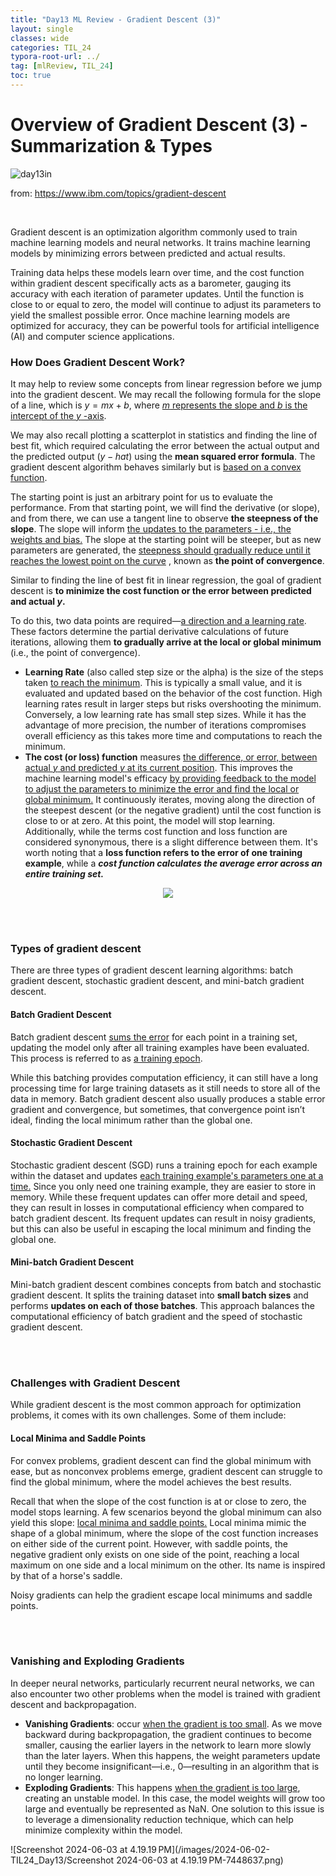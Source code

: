 ```yaml
---
title: "Day13 ML Review - Gradient Descent (3)"
layout: single
classes: wide
categories: TIL_24
typora-root-url: ../
tag: [mlReview, TIL_24]
toc: true
---
```


# Overview of Gradient Descent (3) - Summarization & Types

<img src="/blog/images/2024-06-02-TIL24_Day13/1F2C7AEF-35D3-4ACE-89E1-F29C75D12A78_1_105_c.jpeg" alt="day13in">

from: https://www.ibm.com/topics/gradient-descent

<br>

Gradient descent is an optimization algorithm commonly used to train machine learning models and neural networks. It trains machine learning models by minimizing errors between predicted and actual results. 



Training data helps these models learn over time, and the cost function within gradient descent specifically acts as a barometer, gauging its accuracy with each iteration of parameter updates. Until the function is close to or equal to zero, the model will continue to adjust its parameters to yield the smallest possible error. Once machine learning models are optimized for accuracy, they can be powerful tools for artificial intelligence (AI) and computer science applications.



### How Does Gradient Descent Work?

It may help to review some concepts from linear regression before we jump into the gradient descent. We may recall the following formula for the slope of a line, which is $y = mx + b$, where <u>$m$ represents the slope and $b$ is the intercept of the $y$ -axis</u>.



We may also recall plotting a scatterplot in statistics and finding the line of best fit, which required calculating the error between the actual output and the predicted output ($y-hat$) using the **mean squared error formula**. The gradient descent algorithm behaves similarly but is <u>based on a convex function</u>.



The starting point is just an arbitrary point for us to evaluate the performance. From that starting point, we will find the derivative (or slope), and from there, we can use a tangent line to observe **the steepness of the slope**. The slope will inform <u>the updates to the parameters - i.e., the weights and bias.</u> The slope at the starting point will be steeper, but as new parameters are generated, the <u>steepness should gradually reduce until it reaches the lowest point on the curve</u> , known as **the point of convergence**. 



Similar to finding the line of best fit in linear regression, the goal of gradient descent is **to minimize the cost function or the error between predicted and actual $y$.** 

To do this, two data points are required—<u>a direction and a learning rate</u>. These factors determine the partial derivative calculations of future iterations, allowing them **to gradually arrive at the local or global minimum** (i.e., the point of convergence).

- **Learning Rate** (also called step size or the alpha) is the size of the steps taken <u>to reach the minimum</u>. This is typically a small value, and it is evaluated and updated based on the behavior of the cost function. High learning rates result in larger steps but risks overshooting the minimum. Conversely, a low learning rate has small step sizes. While it has the advantage of more precision, the number of iterations compromises overall efficiency as this takes more time and computations to reach the minimum. 
- **The cost (or loss) function** measures <u>the difference, or error, between actual $y$ and predicted $y$​​ at its current position</u>. This improves the machine learning model's efficacy <u>by providing feedback to the model to adjust the parameters to minimize the error and find the local or global minimum.</u> It continuously iterates, moving along the direction of the steepest descent (or the negative gradient) until the cost function is close to or at zero. At this point, the model will stop learning. Additionally, while the terms cost function and loss function are considered synonymous, there is a slight difference between them. It's worth noting that a **loss function refers to the error of one training example**, while a ***cost function calculates the average error across an entire training set.*** 



<center>

<img src="/blog/images/2024-06-02-TIL24_Day13/image-20240603130751202.png">

</center>

<br><br>

### Types of gradient descent

There are three types of gradient descent learning algorithms: batch gradient descent, stochastic gradient descent, and mini-batch gradient descent.



#### Batch Gradient Descent

Batch gradient descent <u>sums the error</u> for each point in a training set, updating the model only after all training examples have been evaluated. This process is referred to as <u>a training epoch</u>.

While this batching provides computation efficiency, it can still have a long processing time for large training datasets as it still needs to store all of the data in memory. Batch gradient descent also usually produces a stable error gradient and convergence, but sometimes, that convergence point isn’t ideal, finding the local minimum rather than the global one.



#### Stochastic Gradient Descent

Stochastic gradient descent (SGD) runs a training epoch for each example within the dataset and updates <u>each training example's parameters one at a time.</u> Since you only need one training example, they are easier to store in memory. While these frequent updates can offer more detail and speed, they can result in losses in computational efficiency when compared to batch gradient descent. Its frequent updates can result in noisy gradients, but this can also be useful in escaping the local minimum and finding the global one. 



#### Mini-batch Gradient Descent

Mini-batch gradient descent combines concepts from batch and stochastic gradient descent. It splits the training dataset into **small batch sizes** and performs **updates on each of those batches**. This approach balances the computational efficiency of batch gradient and the speed of stochastic gradient descent. 



<br><br>

### Challenges with Gradient Descent

While gradient descent is the most common approach for optimization problems, it comes with its own challenges. Some of them include:



#### Local Minima and Saddle Points

For convex problems, gradient descent can find the global minimum with ease, but as nonconvex problems emerge, gradient descent can struggle to find the global minimum, where the model achieves the best results.

Recall that when the slope of the cost function is at or close to zero, the model stops learning. A few scenarios beyond the global minimum can also yield this slope: <u>local minima and saddle points.</u> Local minima mimic the shape of a global minimum, where the slope of the cost function increases on either side of the current point. However, with saddle points, the negative gradient only exists on one side of the point, reaching a local maximum on one side and a local minimum on the other. Its name is inspired by that of a horse's saddle.

Noisy gradients can help the gradient escape local minimums and saddle points.



<br><br>

### Vanishing and Exploding Gradients

In deeper neural networks, particularly recurrent neural networks, we can also encounter two other problems when the model is trained with gradient descent and backpropagation.

- **Vanishing Gradients**: occur <u>when the gradient is too small</u>. As we move backward during backpropagation, the gradient continues to become smaller, causing the earlier layers in the network to learn more slowly than the later layers. When this happens, the weight parameters update until they become insignificant—i.e., 0—resulting in an algorithm that is no longer learning.
- **Exploding Gradients**: This happens <u>when the gradient is too large</u>, creating an unstable model. In this case, the model weights will grow too large and eventually be represented as NaN. One solution to this issue is to leverage a dimensionality reduction technique, which can help minimize complexity within the model. 

![Screenshot 2024-06-03 at 4.19.19 PM](/images/2024-06-02-TIL24_Day13/Screenshot 2024-06-03 at 4.19.19 PM-7448637.png)

<center>
</center>

